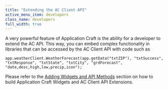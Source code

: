 ```yaml
---
title: "Extending the AC Client API"
active_menu_item: developers
class_name: developers
full_width: true
---
```



A very powerful feature of Application Craft is the ability for a developer to extend the AC API. This way, you can embed complex functionality in libraries that can be accessed by the AC Client API with code such as

    app.weatherClient.WeatherForecast(app.getData("txtZIP"), "txtSuccess", "txtResponse", "txtState", "txtCity", "grdForecast", "date,desc,high,low,precip,icon"); 
   

Please refer to the [Adding Widgets and API Methods](/developers/documentation/adding-widgets-and-api-methods/) section on how to build Application Craft Widgets and AC Client API Extensions.

